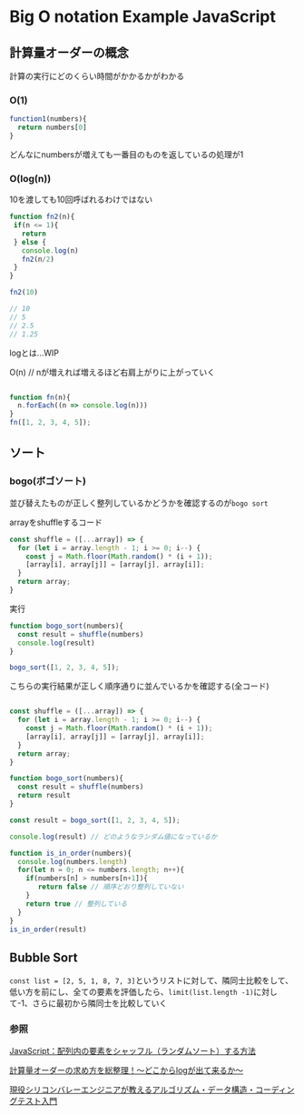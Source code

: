 # Big O notation Example JavaScript

## 計算量オーダーの概念

計算の実行にどのくらい時間がかかるかがわかる

### O(1)

```js
function1(numbers){
  return numbers[0]
}
```

どんなにnumbersが増えても一番目のものを返しているの処理が1

### O(log(n))

10を渡しても10回呼ばれるわけではない

```js
function fn2(n){
 if(n <= 1){
   return
 } else {
   console.log(n)
   fn2(n/2)
 }
}

fn2(10)

// 10
// 5
// 2.5
// 1.25
```

logとは...WIP


O(n) // nが増えれば増えるほど右肩上がりに上がっていく

```js

function fn(n){
  n.forEach((n => console.log(n)))
}
fn([1, 2, 3, 4, 5]);
```

## ソート

### bogo(ボゴソート)

並び替えたものが正しく整列しているかどうかを確認するのが`bogo sort`

arrayをshuffleするコード

```js
const shuffle = ([...array]) => {
  for (let i = array.length - 1; i >= 0; i--) {
    const j = Math.floor(Math.random() * (i + 1));
    [array[i], array[j]] = [array[j], array[i]];
  }
  return array;
}
```

実行

```js
function bogo_sort(numbers){
  const result = shuffle(numbers)
  console.log(result)
}

bogo_sort([1, 2, 3, 4, 5]);
```

こちらの実行結果が正しく順序通りに並んでいるかを確認する(全コード)

```js

const shuffle = ([...array]) => {
  for (let i = array.length - 1; i >= 0; i--) {
    const j = Math.floor(Math.random() * (i + 1));
    [array[i], array[j]] = [array[j], array[i]];
  }
  return array;
}

function bogo_sort(numbers){
  const result = shuffle(numbers)
  return result
}

const result = bogo_sort([1, 2, 3, 4, 5]);

console.log(result) // どのようなランダム値になっているか

function is_in_order(numbers){
  console.log(numbers.length)
  for(let n = 0; n <= numbers.length; n++){
    if(numbers[n] > numbers[n+1]){
       return false // 順序どおり整列していない
    }
    return true // 整列している
  }
}
is_in_order(result)
```

## Bubble Sort

`const list = [2, 5, 1, 8, 7, 3]`というリストに対して、隣同士比較をして、低い方を前にし、全ての要素を評価したら、`limit(list.length -1)`に対して-1、さらに最初から隣同士を比較していく


### 参照

[JavaScript：配列内の要素をシャッフル（ランダムソート）する方法](https://www.nxworld.net/tips/js-array-shuffle.html)

[計算量オーダーの求め方を総整理！〜どこからlogが出て来るか〜](https://qiita.com/drken/items/872ebc3a2b5caaa4a0d0)

[現役シリコンバレーエンジニアが教えるアルゴリズム・データ構造・コーディングテスト入門](https://www.udemy.com/course/python-algo/)
